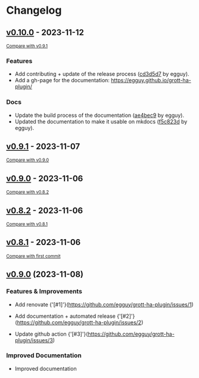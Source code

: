 # Changelog

<!-- insertion marker -->
## [v0.10.0](https://github.com/egguy/grott-ha-plugin/releases/tag/v0.10.0) - 2023-11-12

<small>[Compare with v0.9.1](https://github.com/egguy/grott-ha-plugin/compare/v0.9.1...v0.10.0)</small>

### Features

- Add contributing + update of the release process ([cd3d5d7](https://github.com/egguy/grott-ha-plugin/commit/cd3d5d7c2ebc17fe435ac3ff82117a676356d963) by egguy).
- Add a gh-page for the documentation: https://egguy.github.io/grott-ha-plugin/

### Docs

- Update the build process of the documentation ([ae4bec9](https://github.com/egguy/grott-ha-plugin/commit/ae4bec98eda84b9701a6f89f36de0c83a1576bab) by egguy).
- Updated the documentation to make it usable on mkdocs ([f5c823d](https://github.com/egguy/grott-ha-plugin/commit/f5c823ddb842a09806699b792cc2ae6c59722de9) by egguy).

## [v0.9.1](https://github.com/egguy/grott-ha-plugin/releases/tag/v0.9.1) - 2023-11-07

<small>[Compare with v0.9.0](https://github.com/egguy/grott-ha-plugin/compare/v0.9.0...v0.9.1)</small>

## [v0.9.0](https://github.com/egguy/grott-ha-plugin/releases/tag/v0.9.0) - 2023-11-06

<small>[Compare with v0.8.2](https://github.com/egguy/grott-ha-plugin/compare/v0.8.2...v0.9.0)</small>

## [v0.8.2](https://github.com/egguy/grott-ha-plugin/releases/tag/v0.8.2) - 2023-11-06

<small>[Compare with v0.8.1](https://github.com/egguy/grott-ha-plugin/compare/v0.8.1...v0.8.2)</small>

## [v0.8.1](https://github.com/egguy/grott-ha-plugin/releases/tag/v0.8.1) - 2023-11-06

<small>[Compare with first commit](https://github.com/egguy/grott-ha-plugin/compare/3641307476e25f9610dfb330b92a0cf359a5347e...v0.8.1)</small>

[v0.9.0](https://github.com/egguy/grott-ha-plugin/releases/tag/0.9.0) (2023-11-08)
----------------------------------------------------------------------------------

### Features & Improvements


- Add renovate {'[#1]'}(https://github.com/egguy/grott-ha-plugin/issues/1)

- Add documentation + automated release {'[#2]'}(https://github.com/egguy/grott-ha-plugin/issues/2)

- Update github action {'[#3]'}(https://github.com/egguy/grott-ha-plugin/issues/3)

### Improved Documentation


- Improved documentation
